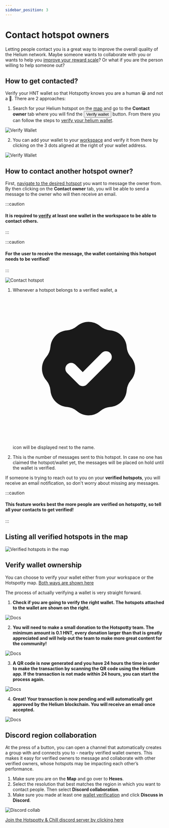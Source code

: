 ```yaml
---
sidebar_position: 3
---
```


# Contact hotspot owners

Letting people contact you is a great way to improve the overall quality of the Helium network. Maybe someone wants to collaborate with you or wants to help you [improve your reward scale](../advanced/optimize-your-earnings-and-reward-scaling)?
Or what if you are the person willing to help someone out?

## How to get contacted?

Verify your HNT wallet so that Hotspotty knows you are a human 😀 and not a 🤖. There are 2 approaches:

1. Search for your Helium hotspot on the [map](https://app.hotspotty.net/hotspots) and go to the **Contact owner** tab where you will find the <button class="hotspotty-button">Verify wallet</button> button. From there you can follow the steps to [verify your helium wallet](#verify-wallet-ownership).

![Verify Wallet](/img/advanced/verify-wallet-01.png)

2. You can add your wallet to your [workspace](https://app.hotspotty.net/workspace/wallets) and verify it from there by clicking on the 3 dots aligned at the right of your wallet address.

![Verify Wallet](/img/advanced/verify-wallet-02.png)

## How to contact another hotspot owner?

First, [navigate to the desired hotspot](https://app.hotspotty.net/hotspots) you want to message the owner from. By then clicking on the **Contact owner** tab, you will be able to send a message to the owner who will then receive an email.

:::caution

#### It is required to [verify](#verify-wallet-ownership) at least one wallet in the workspace to be able to contact others.

:::

:::caution

#### For the user to receive the message, the wallet containing this hotspot needs to be verified!

:::

![Contact hotspot](/img/advanced/contact-hotspot-01.png)

1. Whenever a hotspot belongs to a verified wallet, a <svg xmlns="http://www.w3.org/2000/svg" viewBox="-3 -3 26 26" class="los-icon" fill="currentColor" aria-hidden="true"><path fill-rule="evenodd" d="M6.267 3.455a3.066 3.066 0 001.745-.723 3.066 3.066 0 013.976 0 3.066 3.066 0 001.745.723 3.066 3.066 0 012.812 2.812c.051.643.304 1.254.723 1.745a3.066 3.066 0 010 3.976 3.066 3.066 0 00-.723 1.745 3.066 3.066 0 01-2.812 2.812 3.066 3.066 0 00-1.745.723 3.066 3.066 0 01-3.976 0 3.066 3.066 0 00-1.745-.723 3.066 3.066 0 01-2.812-2.812 3.066 3.066 0 00-.723-1.745 3.066 3.066 0 010-3.976 3.066 3.066 0 00.723-1.745 3.066 3.066 0 012.812-2.812zm7.44 5.252a1 1 0 00-1.414-1.414L9 10.586 7.707 9.293a1 1 0 00-1.414 1.414l2 2a1 1 0 001.414 0l4-4z" clip-rule="evenodd"></path></svg> icon will be displayed next to the name.

2. This is the number of messages sent to this hotspot. In case no one has claimed the hotspot/wallet yet, the messages will be placed on hold until the wallet is verified.

If someone is trying to reach out to you on your **verified hotspots**, you will receive an email notification, so don't worry about missing any messages.

:::caution

#### This feature works best the more people are verified on hotspotty, so tell all your contacts to get verified!

:::

## Listing all verified hotspots in the map

![Verified hotspots in the map](/img/advanced/verified-wallets-map.gif)

## Verify wallet ownership

You can choose to verify your wallet either from your workspace or the Hotspotty map. [Both ways are shown here](#how-to-get-contacted)

The process of actually verifying a wallet is very straight forward.

1. **Check if you are going to verify the right wallet. The hotspots attached to the wallet are shown on the right.**

![Docs](/img/getting-started/verify-flow-1.png)

2. **You will need to make a small donation to the Hotspotty team. The minimum amount is 0.1 HNT, every donation larger than that is greatly appreciated and will help out the team to make more great content for the community!**

![Docs](/img/getting-started/verify-flow-2.png)

3. **A QR code is now generated and you have 24 hours the time in order to make the transaction by scanning the QR code using the Helium app. If the transaction is not made within 24 hours, you can start the process again.**

![Docs](/img/getting-started/verify-flow-3.png)

4. **Great! Your transaction is now pending and will automatically get approved by the Helium blockchain. You will receive an email once accepted.**

![Docs](/img/getting-started/verify-flow-4.png)

## Discord region collaboration

At the press of a button, you can open a channel that automatically creates a group with and connects you to - nearby verified wallet owners. This makes it easy for verified owners to message and collaborate with other verified owners, whose hotspots may be impacting each other’s performance.

1. Make sure you are on the **Map** and go over to **Hexes**.
2. Select the resolution that best matches the region in which you want to contact people. Then select **Discord collaboration**.
3. Make sure you made at least one [wallet verification](#verify-wallet-ownership) and click **Discuss in Discord**.

![Discord collab](/img/advanced/discord-collab.png)

[Join the Hotspotty & Chill discord server by clicking here](https://discord.com/invite/498Rc8khaN)

